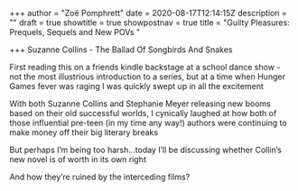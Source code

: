 +++
author = "Zoë Pomphrett"
date = 2020-08-17T12:14:15Z
description = ""
draft = true
showtitle = true
showpostnav = true
title = "Guilty Pleasures: Prequels, Sequels and New POVs "

+++
Suzanne Collins - The Ballad Of Songbirds And Snakes

First reading this on a friends kindle backstage at a school dance show - not the most illustrious introduction to a series, but at a time when Hunger Games fever was raging I was quickly swept up in all the excitement

With both Suzanne Collins and Stephanie Meyer releasing new booms based on their old successful worlds, I cynically laughed at how both of those influential pre-teen (in my time any way!) authors were continuing to make money off their big literary breaks

But perhaps I’m being too harsh...today I’ll be discussing whether Collin’s new novel is of worth in its own right

And how they’re ruined by the interceding films?